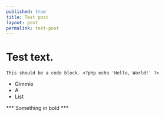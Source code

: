 ```yaml
---
published: true
title: Test post
layout: post
permalink: test-post
---
```

# Test text.

    This should be a code block. <?php echo 'Hello, World!' ?>

- Gimmie
- A
- List

*** Something in bold ***
